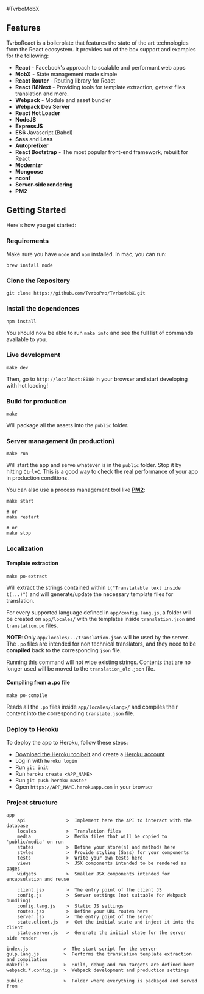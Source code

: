 #TvrboMobX

## Features
TvrboReact is a boilerplate that features the state of the art technologies from the React ecosystem. It provides out of the box support and examples for the following:

* **React** - Facebook's approach to scalable and performant web apps
* **MobX** - State management made simple
* **React Router** - Routing library for React
* **React i18Next** - Providing tools for template extraction, gettext files translation and more.
* **Webpack** - Module and asset bundler
* **Webpack Dev Server**
* **React Hot Loader**
* **NodeJS**
* **ExpressJS**
* **ES6** Javascript (Babel)
* **Sass** and **Less**
* **Autoprefixer**
* **React Bootstrap** - The most popular front-end framework, rebuilt for React
* **Modernizr**
* **Mongoose**
* **nconf**
* **Server-side rendering**
* **PM2**

## Getting Started
Here's how you get started:

### Requirements
Make sure you have `node` and `npm` installed. In mac, you can run:

	brew install node


### Clone the Repository

	git clone https://github.com/TvrboPro/TvrboMobX.git

<!--<h5>Second way: Yeoman Generator</h5>
<p>(This fork is still untested)</p>

<h5>Second way: Yeoman Generator</h5>
<ol>
    <li><code>npm install -g yo</code></li>
    <li><code>npm install -g TvrboPro/TvrboReact</code></li>
    <li>In your app's folder: <code>yo react-redux-fullstack</code></li>
</ol>
-->

### Install the dependences

	npm install

<!-- Using the yeoman generator should install the dependencies automatically.-->

You should now be able to run `make info` and see the full list of commands available to you.

### Live development

	make dev

Then, go to `http://localhost:8080` in your browser and start developing with hot loading!

### Build for production

	make

Will package all the assets into the `public` folder.

### Server management (in production)

	make run

Will start the app and serve whatever is in the `public` folder. Stop it by hitting `Ctrl+C`. This is a good way to check the real performance of your app in production conditions.

You can also use a process management tool like **[PM2](http://pm2.keymetrics.io/)**:

	make start

	# or
	make restart

	# or
	make stop


### Localization
#### Template extraction

	make po-extract

Will extract the strings contained within `t("Translatable text inside t(...)")` and will generate/update the necessary template files for translation.

For every supported language defined in `app/config.lang.js`, a folder will be created on `app/locales/` with the templates inside `translation.json` and `translation.po` files.

**NOTE**: Only `app/locales/../translation.json` will be used by the server. The `.po` files are intended for non technical translators, and they need to be **compiled** back to the corresponding `json` file.

Running this command will not wipe existing strings. Contents that are no longer used will be moved to the `translation_old.json` file.

#### Compiling from a .po file

	make po-compile

Reads all the `.po` files inside `app/locales/<lang>/` and compiles their content into the corresponding `translate.json` file.

### Deploy to Heroku
To deploy the app to Heroku, follow these steps:

* [Download the Heroku toolbelt](https://toolbelt.heroku.com) and create a [Heroku account](https://www.heroku.com)
* Log in with `heroku login`
* Run `git init`
* Run `heroku create <APP_NAME>`
* Run `git push heroku master`
* Open `https://APP_NAME.herokuapp.com` in your browser

### Project structure

	app
		api               >  Implement here the API to interact with the database
		locales           >  Translation files
		media             >  Media files that will be copied to 'public/media' on run
		states            >  Define your store(s) and methods here
		styles            >  Provide styling (Sass) for your components
		tests             >  Write your own tests here
		views             >  JSX components intended to be rendered as pages
		widgets           >  Smaller JSX components intended for encapsulation and reuse

		client.jsx        >  The entry point of the client JS
		config.js         >  Server settings (not suitable for Webpack bundling)
		config.lang.js    >  Static JS settings
		routes.jsx        >  Define your URL routes here
		server.jsx        >  The entry point of the server
		state.client.js   >  Get the initial state and inject it into the client
		state.server.js   >  Generate the initial state for the server side render

	index.js             >  The start script for the server
	gulp.lang.js         >  Performs the translation template extraction and compilation
	makefile             >  Build, debug and run targets are defined here
	webpack.*.config.js  >  Webpack development and production settings

	public               >  Folder where everything is packaged and served from